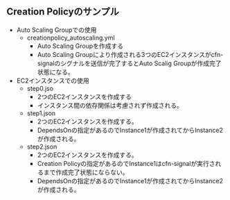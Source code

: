## Creation Policyのサンプル
- Auto Scaling Groupでの使用 
  - creationpolicy_autoscaling.yml
    - Auto Scaling Groupを作成する
    - Auto Scaling Groupにより作成される3つのEC2インスタンスがcfn-signalのシグナルを送信が完了するとAuto Scalig Groupが作成完了状態になる。
- EC2インスタンスでの使用
  - step0.jso
    - 2つのEC2インスタンスを作成する
    - インスタンス間の依存関係は考慮されず作成される。
  - step1.json
    - 2つのEC2インスタンスを作成する。
    - DependsOnの指定があるのでInstance1が作成されてからInstance2が作成される。
  - step2.json
    - 2つのEC2インスタンスを作成する。
    - Creation Policyの指定があるのでInstance1はcfn-signalが実行されるまで作成完了状態にならない。
    - DependsOnの指定があるのでInstance1が作成されてからInstance2が作成される。



